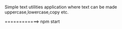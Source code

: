 Simple text utilities application where text can be made uppercase,lowercase,copy etc.

============> npm start